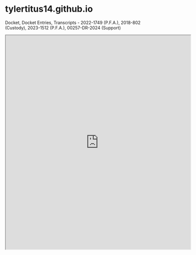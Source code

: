 # tylertitus14.github.io
Docket, Docket Entries, Transcripts - 2022-1749 (P.F.A.), 2018-802 (Custody), 2023-1512 (P.F.A.), 00257-DR-2024 (Support)  

<iframe src="https://tylertitus14.github.io/thisisapdf.pdf" width="120%" height="700px">
  <p>
    Your browser does not support PDFs. You can
    <a href="your_pdf_file.pdf">download the PDF</a>
  </p>
</iframe>  





